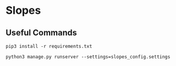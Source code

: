 # Slopes

##  Useful Commands 

`pip3 install -r requirements.txt`

`python3 manage.py runserver --settings=slopes_config.settings`
